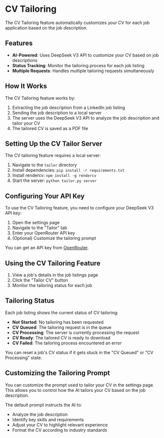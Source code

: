# CV Tailoring

The CV Tailoring feature automatically customizes your CV for each job application based on the job description.

## Features

- **AI-Powered**: Uses DeepSeek V3 API to customize your CV based on job descriptions
- **Status Tracking**: Monitor the tailoring process for each job listing
- **Multiple Requests**: Handles multiple tailoring requests simultaneously

## How It Works

The CV Tailoring feature works by:

1. Extracting the job description from a LinkedIn job listing
2. Sending the job description to a local server
3. The server uses the DeepSeek V3 API to analyze the job description and tailor your CV
4. The tailored CV is saved as a PDF file

## Setting Up the CV Tailor Server

The CV tailoring feature requires a local server:

1. Navigate to the `tailor` directory
2. Install dependencies: `pip install -r requirements.txt`
3. Install rendercv: `npm install -g rendercv`
4. Start the server: `python tailor.py server`

## Configuring Your API Key

To use the CV Tailoring feature, you need to configure your DeepSeek V3 API key:

1. Open the settings page
2. Navigate to the "Tailor" tab
3. Enter your OpenRouter API key
4. (Optional) Customize the tailoring prompt

You can get an API key from [OpenRouter](https://openrouter.ai/).

## Using the CV Tailoring Feature

1. View a job's details in the job listings page
2. Click the "Tailor CV" button
3. Monitor the tailoring status for each job

## Tailoring Status

Each job listing shows the current status of CV tailoring:

- **Not Started**: No tailoring has been requested
- **CV Queued**: The tailoring request is in the queue
- **CV Processing**: The server is currently processing the request
- **CV Ready**: The tailored CV is ready to download
- **CV Failed**: The tailoring process encountered an error

You can reset a job's CV status if it gets stuck in the "CV Queued" or "CV Processing" state.

## Customizing the Tailoring Prompt

You can customize the prompt used to tailor your CV in the settings page. This allows you to control how the AI tailors your CV based on the job description.

The default prompt instructs the AI to:
- Analyze the job description
- Identify key skills and requirements
- Adjust your CV to highlight relevant experience
- Format the CV according to industry standards
